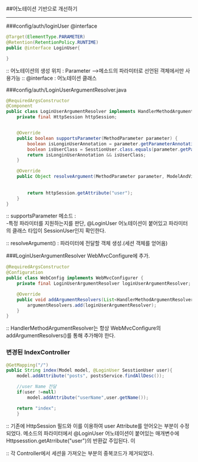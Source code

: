 ##어노테이션 기반으로 개선하기
*************
###config/auth/loginUser @interface
````java
@Target(ElementType.PARAMETER)
@Retention(RetentionPolicy.RUNTIME)
public @interface LoginUser{

}
````
:: 어노테이션의 생성 위치 : Parameter -->메소드의 파라미터로 선언된 객체에서만 사용가능
:: @interface : 어노테이션 클래스
<br>

###config/auth/LoginUserArgumentResolver.java
````java
@RequiredArgsConstructor
@Component
public class LoginUserArgumentResolver implements HandlerMethodArgumentResolver {
    private final HttpSession httpSession;


    @Override
    public boolean supportsParameter(MethodParameter parameter) {
        boolean isLonginUserAnnotation = parameter.getParameterAnnotation(LoginUser.class) !=null;
        boolean isUserClass = SesstionUser.class.equals(parameter.getParameterType());
        return isLonginUserAnnotation && isUserClass;
    }

    @Override
    public Object resolveArgument(MethodParameter parameter, ModelAndViewContainer mavContainer, NativeWebRequest webRequest, WebDataBinderFactory binderFactory) throws Exception {
        
        
        return httpSession.getAttribute("user");
    }
}
````
:: supportsParameter 메소드 :   
    -특정 파라미터를 지원하는지를 판단, @LoginUser 어노테이션이 붙어있고 파라미터의 클래스 타입이 SessionUser인지 확인한다.

:: resolveArgument() : 파라미터에 전달할 객체 생성.(세션 객체를 얻어옴)


###LoginUserArgumentResolver WebMvcConfigure에 추가.
````java
@RequiredArgsConstructor
@Configuration
public class WebConfig implements WebMvcConfigurer {
    private final LoginUserArgumentResolver loginUserArgumentResolver;

    @Override
    public void addArgumentResolvers(List<HandlerMethodArgumentResolver> argumentResolvers) {
        argumentResolvers.add(loginUserArgumentResolver);
    }
}
````
:: HandlerMethodArgumentResolver는 항상 WebMvcConfigure의 addArgumentResolvers()를 통해 추가해야 한다.



### 변경된 IndexController
````java
@GetMapping("/")
public String index(Model model, @LoginUser SesstionUser user){
    model.addAttribute("posts", postsService.findAllDesc());

    //user Name 전달
    if(user !=null)
        model.addAttribute("userName",user.getName());

    return "index";
    }
````
:: 기존에 HttpSession 필드와 이를 이용하여 user Attribute를 얻어오는 부분이 수정되었다. 메소드의 파라미터에서
@LoginUser 어노테이션이 붙어있는 매개변수에 Httpsesstion.getAtrribute("user")의 반환값 주입된다. 이

:: 각 Controller에서 세션을 가져오는 부분의 중복코드가 제거되었다.
